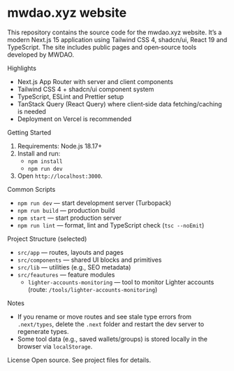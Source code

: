 # mwdao.xyz website

This repository contains the source code for the mwdao.xyz website. It’s a modern Next.js 15 application using Tailwind CSS 4, shadcn/ui, React 19 and TypeScript. The site includes public pages and open‑source tools developed by MWDAO.

Highlights

- Next.js App Router with server and client components
- Tailwind CSS 4 + shadcn/ui component system
- TypeScript, ESLint and Prettier setup
- TanStack Query (React Query) where client‑side data fetching/caching is needed
- Deployment on Vercel is recommended

Getting Started

1. Requirements: Node.js 18.17+
2. Install and run:
   - `npm install`
   - `npm run dev`
3. Open `http://localhost:3000`.

Common Scripts

- `npm run dev` — start development server (Turbopack)
- `npm run build` — production build
- `npm start` — start production server
- `npm run lint` — format, lint and TypeScript check (`tsc --noEmit`)

Project Structure (selected)

- `src/app` — routes, layouts and pages
- `src/components` — shared UI blocks and primitives
- `src/lib` — utilities (e.g., SEO metadata)
- `src/feautures` — feature modules
  - `lighter-accounts-monitoring` — tool to monitor Lighter accounts (route: `/tools/lighter-accounts-monitoring`)

Notes

- If you rename or move routes and see stale type errors from `.next/types`, delete the `.next` folder and restart the dev server to regenerate types.
- Some tool data (e.g., saved wallets/groups) is stored locally in the browser via `localStorage`.

License
Open source. See project files for details.
